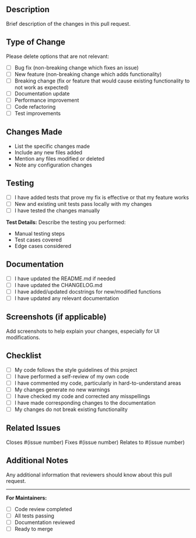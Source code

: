 ## Description

Brief description of the changes in this pull request.

## Type of Change

Please delete options that are not relevant:

- [ ] Bug fix (non-breaking change which fixes an issue)
- [ ] New feature (non-breaking change which adds functionality)
- [ ] Breaking change (fix or feature that would cause existing functionality to not work as expected)
- [ ] Documentation update
- [ ] Performance improvement
- [ ] Code refactoring
- [ ] Test improvements

## Changes Made

- List the specific changes made
- Include any new files added
- Mention any files modified or deleted
- Note any configuration changes

## Testing

- [ ] I have added tests that prove my fix is effective or that my feature works
- [ ] New and existing unit tests pass locally with my changes
- [ ] I have tested the changes manually

**Test Details:**
Describe the testing you performed:
- Manual testing steps
- Test cases covered
- Edge cases considered

## Documentation

- [ ] I have updated the README.md if needed
- [ ] I have updated the CHANGELOG.md
- [ ] I have added/updated docstrings for new/modified functions
- [ ] I have updated any relevant documentation

## Screenshots (if applicable)

Add screenshots to help explain your changes, especially for UI modifications.

## Checklist

- [ ] My code follows the style guidelines of this project
- [ ] I have performed a self-review of my own code
- [ ] I have commented my code, particularly in hard-to-understand areas
- [ ] My changes generate no new warnings
- [ ] I have checked my code and corrected any misspellings
- [ ] I have made corresponding changes to the documentation
- [ ] My changes do not break existing functionality

## Related Issues

Closes #(issue number)
Fixes #(issue number)
Relates to #(issue number)

## Additional Notes

Any additional information that reviewers should know about this pull request.

---

**For Maintainers:**
- [ ] Code review completed
- [ ] All tests passing
- [ ] Documentation reviewed
- [ ] Ready to merge
